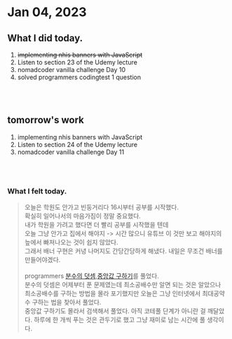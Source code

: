 # Jan 04, 2023 

## What I did today.
1. ~~implementing nhis banners with JavaScript~~
2. Listen to section 23 of the Udemy lecture
3. nomadcoder vanilla challenge Day 10
4. solved programmers codingtest 1 question

<br><br>

## tomorrow's work
1. implementing nhis banners with JavaScript
2. Listen to section 24 of the Udemy lecture
3. nomadcoder vanilla challenge Day 11


<br><br>

### What I felt today.

>오늘은 학원도 안가고 빈둥거리다 16시부터 공부를 시작했다.<br>
확실히 일어나서의 마음가짐이 정말 중요했다.<br> 내가 학원을 가려고 했다면 더 빨리 공부를 시작했을 텐데<br>오늘 그냥 안가고 집에서 해야지 -> 시간 많으니 유튜브 이 것만 보고 해야지의 늪에서 빠져나오는 것이 쉽지 않았다.<br>
그래서 배너 구현은 커녕 나머지도 간당간당하게 해냈다. 내일은 무조건 배너를 만들어야겠다.<br><br>
programmers [분수의 덧셈][link],[중앙값 구하기][link2]를 풀었다.<br>
분수의 덧셈은 어제부터 푼 문제였는데 최소공배수만 알면 되는 것은 알았으나 최소공배수를 구하는 방법을 몰라 포기했지만 오늘은 그냥 인터넷에서 최대공약수 구하는 법을 찾아서 풀었다.<br>
중앙값 구하기도 몰라서 검색해서 풀었다. 아직 코테풀 단계가 아니란 걸 깨달았다. 하루에 한 개씩 푸는 것은 관두기로 했고 그냥 재미로 남는 시간에 풀 생각이다.

[link]: https://school.programmers.co.kr/learn/courses/30/lessons/120811
[link2]: https://school.programmers.co.kr/learn/courses/30/lessons/120808
